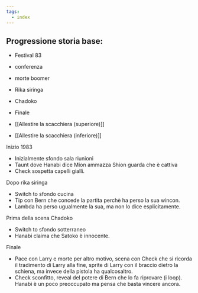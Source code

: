 ```yaml
---
tags:
  - index
---
```


## Progressione storia base:
- Festival 83
- conferenza
- morte boomer
- Rika siringa
- Chadoko
- Finale



- [[Allestire la scacchiera (superiore)]]
- [[Allestire la scacchiera (inferiore)]]


Inizio 1983
- Inizialmente sfondo sala riunioni
- Taunt dove Hanabi dice Mion ammazza Shion guarda che è cattiva
- Check sospetta capelli gialli.

Dopo rika siringa
- Switch to sfondo cucina
- Tip con Bern che concede la partita perchè ha perso la sua wincon.
- Lambda ha perso ugualmente la sua, ma non lo dice esplicitamente.

Prima della scena Chadoko
- Switch to sfondo sotterraneo
- Hanabi claima che Satoko è innocente.

Finale
- Pace con Larry e morte per altro motivo, scena con Check che si ricorda il tradimento di Larry alla fine, sprite di Larry con il braccio dietro la schiena, ma invece della pistola ha qualcosaltro. 
- Check sconfitto, reveal del potere di Bern che lo fa riprovare (i loop). Hanabi è un poco preoccupato ma pensa che basta vincere ancora.

